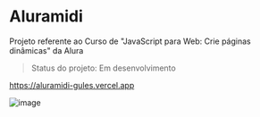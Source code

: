 # Aluramidi

Projeto referente ao Curso de "JavaScript para Web: Crie páginas dinâmicas" da Alura

> Status do projeto: Em desenvolvimento

https://aluramidi-gules.vercel.app

![image](https://user-images.githubusercontent.com/84044813/234455145-14f5406e-adf6-4a20-bfd5-8644b207c4eb.png)
